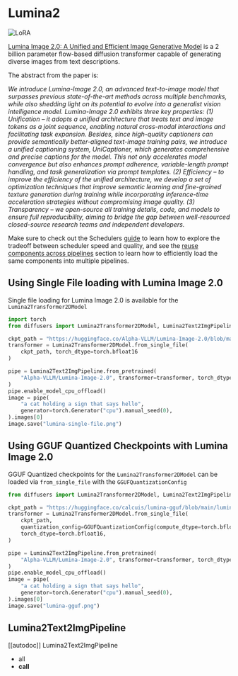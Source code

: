 <!-- Copyright 2024 The HuggingFace Team. All rights reserved.
#
# Licensed under the Apache License, Version 2.0 (the "License");
# you may not use this file except in compliance with the License.
# You may obtain a copy of the License at
#
#     http://www.apache.org/licenses/LICENSE-2.0
#
# Unless required by applicable law or agreed to in writing, software
# distributed under the License is distributed on an "AS IS" BASIS,
# WITHOUT WARRANTIES OR CONDITIONS OF ANY KIND, either express or implied.
# See the License for the specific language governing permissions and
# limitations under the License. -->

# Lumina2

<div class="flex flex-wrap space-x-1">
  <img alt="LoRA" src="https://img.shields.io/badge/LoRA-d8b4fe?style=flat"/>
</div>

[Lumina Image 2.0: A Unified and Efficient Image Generative Model](https://huggingface.co/Alpha-VLLM/Lumina-Image-2.0) is a 2 billion parameter flow-based diffusion transformer capable of generating diverse images from text descriptions.

The abstract from the paper is:

*We introduce Lumina-Image 2.0, an advanced text-to-image model that surpasses previous state-of-the-art methods across multiple benchmarks, while also shedding light on its potential to evolve into a generalist vision intelligence model. Lumina-Image 2.0 exhibits three key properties: (1) Unification – it adopts a unified architecture that treats text and image tokens as a joint sequence, enabling natural cross-modal interactions and facilitating task expansion. Besides, since high-quality captioners can provide semantically better-aligned text-image training pairs, we introduce a unified captioning system, UniCaptioner, which generates comprehensive and precise captions for the model. This not only accelerates model convergence but also enhances prompt adherence, variable-length prompt handling, and task generalization via prompt templates. (2) Efficiency – to improve the efficiency of the unified architecture, we develop a set of optimization techniques that improve semantic learning and fine-grained texture generation during training while incorporating inference-time acceleration strategies without compromising image quality. (3) Transparency – we open-source all training details, code, and models to ensure full reproducibility, aiming to bridge the gap between well-resourced closed-source research teams and independent developers.*

<Tip>

Make sure to check out the Schedulers [guide](../../using-diffusers/schedulers) to learn how to explore the tradeoff between scheduler speed and quality, and see the [reuse components across pipelines](../../using-diffusers/loading#reuse-a-pipeline) section to learn how to efficiently load the same components into multiple pipelines.

</Tip>

## Using Single File loading with Lumina Image 2.0

Single file loading for Lumina Image 2.0 is available for the `Lumina2Transformer2DModel`

```python
import torch
from diffusers import Lumina2Transformer2DModel, Lumina2Text2ImgPipeline

ckpt_path = "https://huggingface.co/Alpha-VLLM/Lumina-Image-2.0/blob/main/consolidated.00-of-01.pth"
transformer = Lumina2Transformer2DModel.from_single_file(
    ckpt_path, torch_dtype=torch.bfloat16
)

pipe = Lumina2Text2ImgPipeline.from_pretrained(
    "Alpha-VLLM/Lumina-Image-2.0", transformer=transformer, torch_dtype=torch.bfloat16
)
pipe.enable_model_cpu_offload()
image = pipe(
    "a cat holding a sign that says hello",
    generator=torch.Generator("cpu").manual_seed(0),
).images[0]
image.save("lumina-single-file.png")

```

## Using GGUF Quantized Checkpoints with Lumina Image 2.0

GGUF Quantized checkpoints for the `Lumina2Transformer2DModel` can be loaded via `from_single_file` with the `GGUFQuantizationConfig` 

```python
from diffusers import Lumina2Transformer2DModel, Lumina2Text2ImgPipeline, GGUFQuantizationConfig 

ckpt_path = "https://huggingface.co/calcuis/lumina-gguf/blob/main/lumina2-q4_0.gguf"
transformer = Lumina2Transformer2DModel.from_single_file(
    ckpt_path,
    quantization_config=GGUFQuantizationConfig(compute_dtype=torch.bfloat16),
    torch_dtype=torch.bfloat16,
)

pipe = Lumina2Text2ImgPipeline.from_pretrained(
    "Alpha-VLLM/Lumina-Image-2.0", transformer=transformer, torch_dtype=torch.bfloat16
)
pipe.enable_model_cpu_offload()
image = pipe(
    "a cat holding a sign that says hello",
    generator=torch.Generator("cpu").manual_seed(0),
).images[0]
image.save("lumina-gguf.png")
```

## Lumina2Text2ImgPipeline

[[autodoc]] Lumina2Text2ImgPipeline
  - all
  - __call__
